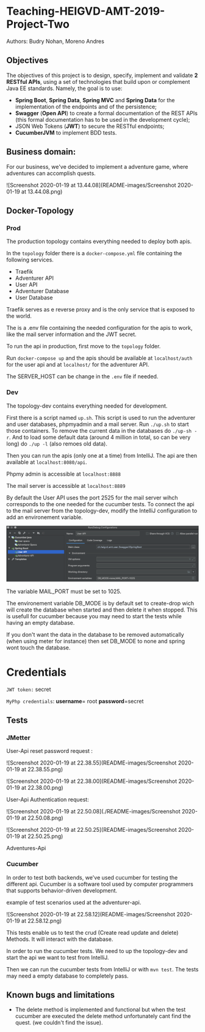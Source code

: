 # Teaching-HEIGVD-AMT-2019-Project-Two
Authors: Budry Nohan, Moreno Andres

## Objectives

The objectives of this project is to design, specify, implement and validate **2 RESTful APIs**, using a set of technologies that build upon or complement Java EE standards. Namely, the goal is to use:

* **Spring Boot**, **Spring Data**, **Spring MVC** and **Spring Data** for the implementation of the endpoints and of the persistence;
* **Swagger** (**Open API**) to create a formal documentation of the REST APIs (this formal documentation has to be used in the development cycle);
* JSON Web Tokens (**JWT**) to secure the RESTful endpoints;
* **CucumberJVM** to implement BDD tests.

## Business domain:

For our business, we've decided to implement a adventure game, where adventures can accomplish quests. 

![Screenshot 2020-01-19 at 13.44.08](README-images/Screenshot 2020-01-19 at 13.44.08.png)

## Docker-Topology

### Prod

The production topology contains everything needed to deploy both apis.

In the `topology` folder there is a `docker-compose.yml` file containing the following services.

- Traefik
- Adventurer API
- User API
- Adventurer Database
- User Database

Traefik serves as e reverse proxy and is the only service that is exposed to the world.

The is a .env file containing the needed configuration for the apis to work, like the mail server information and the JWT secret.

To run the api in production, first move to the `topology` folder.

Run `docker-compose up`  and the apis should be available at `localhost/auth` for the user api and at `localhost/` for the adventurer API.

The SERVER_HOST can be change in the `.env` file if needed.

### Dev

The topology-dev contains everything needed for development.

First there is a script named `up.sh`. This script is used to run the adventurer and user databases, phpmyadmin and a mail server. Run `./up.sh` to start those containers. To remove the current data in the databases do `./up-sh -r`. And to load some default data (around 4 million in total, so can be very long) do `./up -l` (also remoes old data).

Then you can run the apis (only one at a time) from IntelliJ. The api are then available at `localhost:8080/api`.

Phpmy admin is accessible at `localhost:8888`

The mail server is accessible at `localhost:8889`

By default the User API uses the port 2525 for the mail server wihch corresponds to the one needed for the cucumber tests. To connect the api to the mail server from the topology-dev, modify the IntelliJ configuration to add an environement variable.

![image-20200119231236350](README-images/image-20200119231236350.png)

The variable MAIL_PORT must be set to 1025.

The environement variable DB_MODE is by default set to create-drop wich will create the database when started and then delete it when stopped. This is usefull for cucumber because you may need to start the tests while having an empty database.

If you don't want the data in the database to be removed automatically (when using meter for instance) then set DB_MODE to none and  spring wont touch the database.



# Credentials

`JWT token:` secret

`MyPhp credentials`:  **username**= root  **password**=secret

## Tests

### JMetter

User-Api  reset password request :

![Screenshot 2020-01-19 at 22.38.55](README-images/Screenshot 2020-01-19 at 22.38.55.png)

![Screenshot 2020-01-19 at 22.38.00](README-images/Screenshot 2020-01-19 at 22.38.00.png)



User-Api Authentication request:

![Screenshot 2020-01-19 at 22.50.08](./README-images/Screenshot 2020-01-19 at 22.50.08.png)

![Screenshot 2020-01-19 at 22.50.25](README-images/Screenshot 2020-01-19 at 22.50.25.png)



Adventures-Api 


### Cucumber

In order to test both backends, we've used cucumber for testing the different api. Cucumber is a software tool used by computer programmers that supports behavior-driven development.  

example of  test scenarios used at the adventurer-api.

![Screenshot 2020-01-19 at 22.58.12](README-images/Screenshot 2020-01-19 at 22.58.12.png)

This tests enable us to test the crud (Create read update and delete) Methods. It will interact with the database. 

In order to run the cucumber tests. We need to up the topology-dev and start the api we want to test from IntelliJ.

Then we can run the cucumber tests from IntelliJ or with `mvn test`. The tests may need a empty database to completely pass.


## **Known bugs and limitations**

- The delete method is implemented and functional but when the test cucumber are executed the delete method unfortunately cant find the quest. (we couldn't find the issue).

